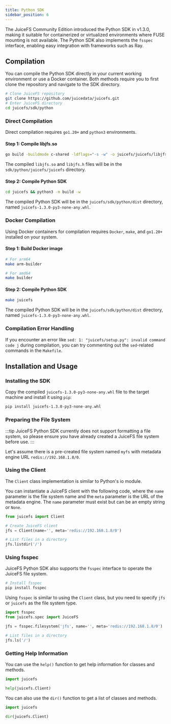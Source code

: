 ```yaml
---
title: Python SDK
sidebar_position: 6
---
```


The JuiceFS Community Edition introduced the Python SDK in v1.3.0, making it suitable for containerized or virtualized environments where FUSE mounting is not available. The Python SDK also implements the `fsspec` interface, enabling easy integration with frameworks such as Ray.

## Compilation

You can compile the Python SDK directly in your current working environment or use a Docker container. Both methods require you to first clone the repository and navigate to the SDK directory.

```bash
# Clone JuiceFS repository
git clone https://github.com/juicedata/juicefs.git
# Enter JuiceFS directory
cd juicefs/sdk/python
```

### Direct Compilation

Direct compilation requires `go1.20+` and `python3` environments.

#### Step 1: Compile libjfs.so

```bash
go build -buildmode c-shared -ldflags="-s -w" -o juicefs/juicefs/libjfs.so ../java/libjfs
```

The compiled `libjfs.so` and `libjfs.h` files will be in the `sdk/python/juicefs/juicefs` directory.

#### Step 2: Compile Python SDK

```bash
cd juicefs && python3 -m build -w
```

The compiled Python SDK will be in the `juicefs/sdk/python/dist` directory, named `juicefs-1.3.0-py3-none-any.whl`.

### Docker Compilation

Using Docker containers for compilation requires `Docker`, `make`, and `go1.20+` installed on your system.

#### Step 1: Build Docker image

```bash
# For arm64
make arm-builder

# For amd64
make builder
```

#### Step 2: Compile Python SDK

```bash
make juicefs
```

The compiled Python SDK will be in the `juicefs/sdk/python/dist` directory, named `juicefs-1.3.0-py3-none-any.whl`.

### Compilation Error Handling

If you encounter an error like `sed: 1: "juicefs/setup.py": invalid command code j` during compilation, you can try commenting out the `sed`-related commands in the `Makefile`.

## Installation and Usage

### Installing the SDK

Copy the compiled `juicefs-1.3.0-py3-none-any.whl` file to the target machine and install it using `pip`:

```bash
pip install juicefs-1.3.0-py3-none-any.whl
```

### Preparing the File System

:::tip
JuiceFS Python SDK currently does not support formatting a file system, so please ensure you have already created a JuiceFS file system before use.
:::

Let's assume there is a pre-created file system named `myfs` with metadata engine URL `redis://192.168.1.8/0`.

### Using the Client

The `Client` class implementation is similar to Python's io module.

You can instantiate a JuiceFS client with the following code, where the `name` parameter is the file system name and the `meta` parameter is the URL of the metadata engine. The `name` parameter must exist but can be an empty string or `None`.

```python
from juicefs import Client

# Create JuiceFS client
jfs = Client(name='', meta='redis://192.168.1.8/0')

# List files in a directory
jfs.listdir('/')
```

### Using fsspec

JuiceFS Python SDK also supports the `fsspec` interface to operate the JuiceFS file system.

```bash
# Install fsspec
pip install fsspec
```

Using `fsspec` is similar to using the `Client` class, but you need to specify `jfs` or `juicefs` as the file system type.

```python
import fsspec
from juicefs.spec import JuiceFS

jfs = fsspec.filesystem('jfs', name='', meta='redis://192.168.1.8/0')

# List files in a directory
jfs.ls('/')
```

### Getting Help Information

You can use the `help()` function to get help information for classes and methods.

```python
import juicefs

help(juicefs.Client)
```

You can also use the `dir()` function to get a list of classes and methods.

```python
import juicefs

dir(juicefs.Client)
```
